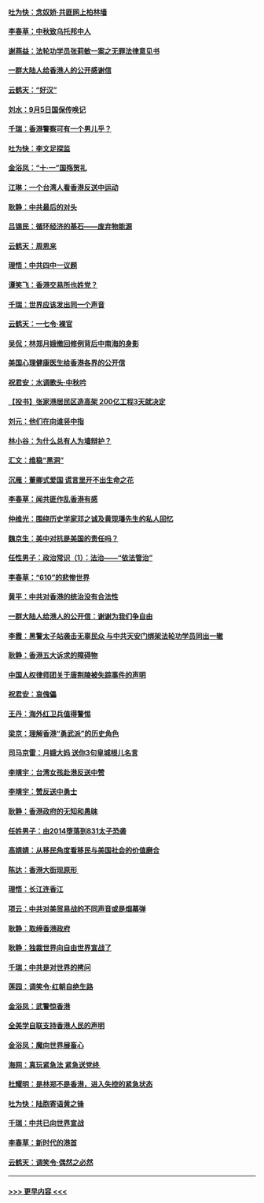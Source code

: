 #### [吐为快：念奴娇‧共匪网上柏林墙](../pages/nsc993/n11519122.md?t=09140500) 
#### [李春草：中秋致乌托邦中人](../pages/nsc993/n11518776.md?t=09140500) 
#### [谢燕益：法轮功学员张莉敏一案之无罪法律意见书](../pages/nsc993/n11517600.md?t=09140500) 
#### [一群大陆人给香港人的公开感谢信](../pages/nsc993/n11514797.md?t=09140500) 
#### [云鹤天：“好汉”](../pages/nsc993/n11513536.md?t=09140500) 
#### [刘水：9月5日国保传唤记](../pages/nsc993/n11513460.md?t=09140500) 
#### [千瑞：香港警察可有一个男儿乎？](../pages/nsc993/n11513109.md?t=09140500) 
#### [吐为快：李文足探监](../pages/nsc993/n11509622.md?t=09140500) 
#### [金浴凤：“十‧一”国殇贺礼](../pages/nsc993/n11509593.md?t=09140500) 
#### [江琳：一个台湾人看香港反送中运动](../pages/nsc993/n11509211.md?t=09140500) 
#### [耿静：中共最后的对头](../pages/nsc993/n11508308.md?t=09140500) 
#### [吕锡民：循环经济的基石——废弃物能源](../pages/nsc993/n11508212.md?t=09140500) 
#### [云鹤天：周恩来](../pages/nsc993/n11508055.md?t=09140500) 
#### [理悟：中共四中一议题](../pages/nsc993/n11507782.md?t=09140500) 
#### [谭笑飞：香港交易所也姓党？](../pages/nsc993/n11507753.md?t=09140500) 
#### [千瑞：世界应该发出同一个声音](../pages/nsc993/n11507290.md?t=09140500) 
#### [云鹤天：一七令‧裸官](../pages/nsc993/n11507177.md?t=09140500) 
#### [吴侃：林郑月娥撤回修例背后中南海的身影](../pages/nsc993/n11506876.md?t=09140500) 
#### [美国心理健康医生给香港各界的公开信](../pages/nsc993/n11506809.md?t=09140500) 
#### [祝君安：水调歌头‧中秋吟](../pages/nsc993/n11506758.md?t=09140500) 
#### [【投书】张家港居民区造高架 200亿工程3天就决定](../pages/nsc993/n11506682.md?t=09140500) 
#### [刘元：他们在向谁竖中指](../pages/nsc993/n11505384.md?t=09140500) 
#### [林小谷：为什么总有人为墙辩护？](../pages/nsc993/n11505226.md?t=09140500) 
#### [汇文：维稳“黑洞”](../pages/nsc993/n11504347.md?t=09140500) 
#### [沉雁：董卿式爱国 谎言里开不出生命之花](../pages/nsc993/n11503215.md?t=09140500) 
#### [李春草：闻共匪作乱香港有感](../pages/nsc993/n11503072.md?t=09140500) 
#### [仲维光：围绕历史学家邓之诚及黄现璠先生的私人回忆](../pages/nsc993/n11501330.md?t=09140500) 
#### [魏京生：美中对抗是美国的责任吗？](../pages/nsc993/n11500723.md?t=09140500) 
#### [任性男子：政治常识（1）：法治——“依法管治”](../pages/nsc993/n11500791.md?t=09140500) 
#### [李春草：“610”的悲惨世界](../pages/nsc993/n11501141.md?t=09140500) 
#### [黄平：中共对香港的统治没有合法性](../pages/nsc993/n11499473.md?t=09140500) 
#### [一群大陆人给港人的公开信：谢谢为我们争自由](../pages/nsc993/n11500402.md?t=09140500) 
#### [李霞：黑警太子站袭击无辜民众 与中共天安门绑架法轮功学员同出一辙](../pages/nsc993/n11499805.md?t=09140500) 
#### [耿静：香港五大诉求的障碍物](../pages/nsc993/n11497578.md?t=09140500) 
#### [中国人权律师团关于唐荆陵被失踪事件的声明](../pages/nsc993/n11500014.md?t=09140500) 
#### [祝君安：哀傀儡](../pages/nsc993/n11499776.md?t=09140500) 
#### [王丹：海外红卫兵值得警惕](../pages/nsc993/n11498138.md?t=09140500) 
#### [梁京：理解香港“勇武派”的历史角色](../pages/nsc993/n11498006.md?t=09140500) 
#### [司马京雷：月娥大妈  送你3句皇城根儿名言](../pages/nsc993/n11497885.md?t=09140500) 
#### [李靖宇：台湾女孩赴港反送中赞](../pages/nsc993/n11497721.md?t=09140500) 
#### [李靖宇：赞反送中勇士](../pages/nsc993/n11497452.md?t=09140500) 
#### [耿静：香港政府的无知和愚昧](../pages/nsc993/n11494238.md?t=09140500) 
#### [任姓男子：由2014堕落到831太子恐袭](../pages/nsc993/n11496683.md?t=09140500) 
#### [高婧婧：从移民角度看移民与美国社会的价值磨合](../pages/nsc993/n11495757.md?t=09140500) 
#### [陈达：香港大街现原形 ](../pages/nsc993/n11495441.md?t=09140500) 
#### [理悟：长江连香江](../pages/nsc993/n11495377.md?t=09140500) 
#### [项云：中共对美贸易战的不同声音或是烟幕弹](../pages/nsc993/n11494929.md?t=09140500) 
#### [耿静：取缔香港政府](../pages/nsc993/n11494218.md?t=09140500) 
#### [耿静：独裁世界向自由世界宣战了](../pages/nsc993/n11494190.md?t=09140500) 
#### [千瑞：中共是对世界的拷问](../pages/nsc993/n11493021.md?t=09140500) 
#### [莲园：调笑令‧红朝自绝生路](../pages/nsc993/n11493011.md?t=09140500) 
#### [金浴凤：武警惊香港](../pages/nsc993/n11492994.md?t=09140500) 
#### [全美学自联支持香港人民的声明](../pages/nsc993/n11492630.md?t=09140500) 
#### [金浴凤：魔向世界展畜心](../pages/nsc993/n11492599.md?t=09140500) 
#### [海网：真玩紧急法 紧急送党终 ](../pages/nsc993/n11492535.md?t=09140500) 
#### [杜耀明：是林郑不是香港，进入失控的紧急状态](../pages/nsc993/n11491420.md?t=09140500) 
#### [吐为快：陆胞寄语黄之锋](../pages/nsc993/n11491117.md?t=09140500) 
#### [千瑞：中共已向世界宣战](../pages/nsc993/n11490123.md?t=09140500) 
#### [李春草：新时代的港首](../pages/nsc993/n11489864.md?t=09140500) 
#### [云鹤天：调笑令·偶然之必然](../pages/nsc993/n11489701.md?t=09140500) 

----
#### [ >>> 更早内容 <<< ](../indexes/nsc993-earlier.md)
